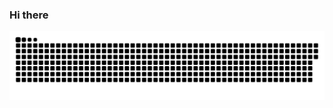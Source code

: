 ### Hi there
  ![Snake animation](https://github.com/Camilamorais600/Camilamorais600/blob/output/github-contribution-grid-snake.svg)

